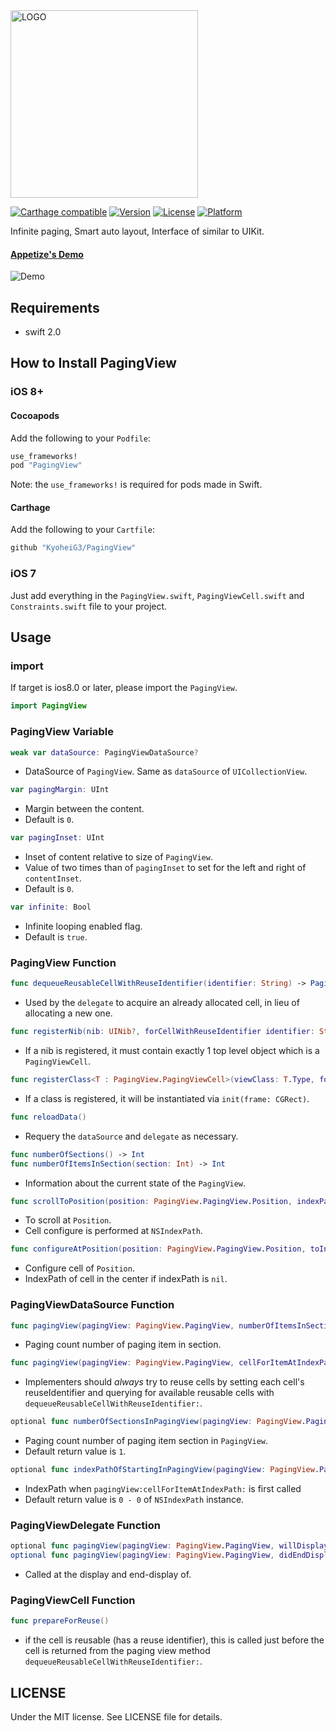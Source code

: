 <img src="https://kyoheig3.github.io/PagingView/images/logo.png" alt="LOGO" width="300" />

[![Carthage compatible](https://img.shields.io/badge/Carthage-compatible-4BC51D.svg?style=flat)](https://github.com/Carthage/Carthage)
[![Version](https://img.shields.io/cocoapods/v/PagingView.svg?style=flat)](http://cocoadocs.org/docsets/PagingView)
[![License](https://img.shields.io/cocoapods/l/PagingView.svg?style=flat)](http://cocoadocs.org/docsets/PagingView)
[![Platform](https://img.shields.io/cocoapods/p/PagingView.svg?style=flat)](http://cocoadocs.org/docsets/PagingView)

Infinite paging, Smart auto layout, Interface of similar to UIKit.

#### [Appetize's Demo](https://appetize.io/app/030jqrt4nkm60rc0qu1wrvg4v8)

![Demo](https://kyoheig3.github.io/PagingView/images/image_demo.gif)

## Requirements
* swift 2.0

## How to Install PagingView

### iOS 8+

#### Cocoapods

Add the following to your `Podfile`:

```Ruby
use_frameworks!
pod "PagingView"
```
Note: the `use_frameworks!` is required for pods made in Swift.

#### Carthage

Add the following to your `Cartfile`:

```Ruby
github "KyoheiG3/PagingView"
```

### iOS 7

Just add everything in the `PagingView.swift`, `PagingViewCell.swift` and `Constraints.swift` file to your project.

## Usage

### import

If target is ios8.0 or later, please import the `PagingView`.

```swift
import PagingView
```

### PagingView Variable

```swift
weak var dataSource: PagingViewDataSource?
```
* DataSource of `PagingView`. Same as `dataSource` of `UICollectionView`.

```swift
var pagingMargin: UInt
```
* Margin between the content.
* Default is `0`.

```swift
var pagingInset: UInt
```
* Inset of content relative to size of `PagingView`.
* Value of two times than of `pagingInset` to set for the left and right of `contentInset`.
* Default is `0`.

```swift
var infinite: Bool
```
* Infinite looping enabled flag.
* Default is `true`.

### PagingView Function

```swift
func dequeueReusableCellWithReuseIdentifier(identifier: String) -> PagingView.PagingViewCell
```
* Used by the `delegate` to acquire an already allocated cell, in lieu of allocating a new one.

```swift
func registerNib(nib: UINib?, forCellWithReuseIdentifier identifier: String)
```
* If a nib is registered, it must contain exactly 1 top level object which is a `PagingViewCell`.

```swift
func registerClass<T : PagingView.PagingViewCell>(viewClass: T.Type, forCellWithReuseIdentifier identifier: String)
```
* If a class is registered, it will be instantiated via `init(frame: CGRect)`.

```swift
func reloadData()
```
* Requery the `dataSource` and `delegate` as necessary.

```swift
func numberOfSections() -> Int
func numberOfItemsInSection(section: Int) -> Int
```
* Information about the current state of the `PagingView`.

```swift
func scrollToPosition(position: PagingView.PagingView.Position, indexPath: NSIndexPath? = default, animated: Bool = default)
```
* To scroll at `Position`.
* Cell configure is performed at `NSIndexPath`.

```swift
func configureAtPosition(position: PagingView.PagingView.Position, toIndexPath: NSIndexPath? = default)
```
* Configure cell of `Position`.
* IndexPath of cell in the center if indexPath is `nil`.

### PagingViewDataSource Function

```swift
func pagingView(pagingView: PagingView.PagingView, numberOfItemsInSection section: Int) -> Int
```
* Paging count number of paging item in section.

```swift
func pagingView(pagingView: PagingView.PagingView, cellForItemAtIndexPath indexPath: NSIndexPath) -> PagingView.PagingViewCell
```
* Implementers should *always* try to reuse cells by setting each cell's reuseIdentifier and querying for available reusable cells with `dequeueReusableCellWithReuseIdentifier:`.

```swift
optional func numberOfSectionsInPagingView(pagingView: PagingView.PagingView) -> Int
```
* Paging count number of paging item section in `PagingView`.
* Default return value is `1`.

```swift
optional func indexPathOfStartingInPagingView(pagingView: PagingView.PagingView) -> NSIndexPath?
```
* IndexPath when `pagingView:cellForItemAtIndexPath:` is first called
* Default return value is `0 - 0` of `NSIndexPath` instance.

### PagingViewDelegate Function

```swift
optional func pagingView(pagingView: PagingView.PagingView, willDisplayCell cell: PagingView.PagingViewCell, forItemAtIndexPath indexPath: NSIndexPath)
optional func pagingView(pagingView: PagingView.PagingView, didEndDisplayingCell cell: PagingView.PagingViewCell, forItemAtIndexPath indexPath: NSIndexPath)
```
* Called at the display and end-display of.

### PagingViewCell Function

```swift
func prepareForReuse()
```
* if the cell is reusable (has a reuse identifier), this is called just before the cell is returned from the paging view method `dequeueReusableCellWithReuseIdentifier:`.

## LICENSE

Under the MIT license. See LICENSE file for details.

